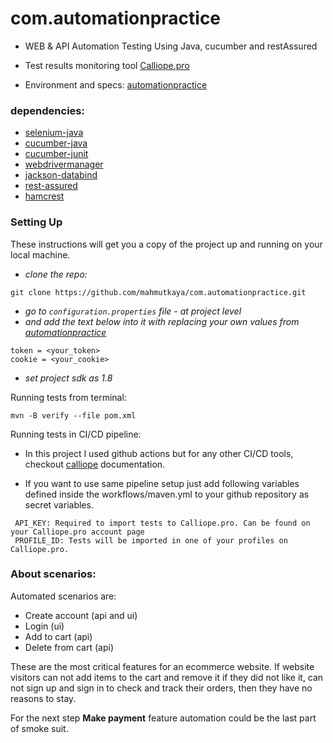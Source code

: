 # com.automationpractice

- WEB & API Automation Testing Using Java, cucumber and restAssured

- Test results monitoring tool [Calliope.pro](https://app.calliope.pro)

- Environment and specs: [automationpractice](http://automationpractice.com/index.php)

### dependencies:
- [selenium-java](https://mvnrepository.com/artifact/org.seleniumhq.selenium/selenium-java)
- [cucumber-java](https://mvnrepository.com/artifact/io.cucumber/cucumber-java)
- [cucumber-junit](https://mvnrepository.com/artifact/io.cucumber/cucumber-junit)
- [webdrivermanager](https://mvnrepository.com/artifact/io.github.bonigarcia/webdrivermanager)
- [jackson-databind](https://mvnrepository.com/artifact/com.fasterxml.jackson.core/jackson-databind)
- [rest-assured](https://mvnrepository.com/artifact/io.rest-assured/rest-assured)
- [hamcrest](https://mvnrepository.com/artifact/org.hamcrest/hamcrest)

### Setting Up
These instructions will get you a copy of the project up and running on your local machine.

- *clone the repo:*
```shell
git clone https://github.com/mahmutkaya/com.automationpractice.git
```
- *go to ```configuration.properties``` file - at project level*
- *and add the text below into it with replacing your own values from [automationpractice](http://automationpractice.com/index.php)*
```properties
token = <your_token>
cookie = <your_cookie>
```
- *set project sdk as 1.8*

Running tests from terminal:
```shell
mvn -B verify --file pom.xml
```
Running tests in CI/CD pipeline:
- In this project I used github actions but for any other CI/CD tools,
  checkout [calliope](https://docs.calliope.pro/import/manual-import/) documentation.
  
- If you want to use same pipeline setup just add following variables defined inside the workflows/maven.yml
to your github repository as secret variables.
  
```properties  
 API_KEY: Required to import tests to Calliope.pro. Can be found on your Calliope.pro account page
 PROFILE_ID: Tests will be imported in one of your profiles on Calliope.pro. 
```  

### About scenarios:
Automated scenarios are: 
- Create account (api and ui) 
- Login (ui)
- Add to cart (api)
- Delete from cart (api)

These are the most critical features for an ecommerce website.
If website visitors can not add items to the cart and remove it if they did not like it, 
can not sign up and sign in to check and track their orders, then they have no reasons to stay.

For the next step **Make payment** feature automation could be the last part of smoke suit.